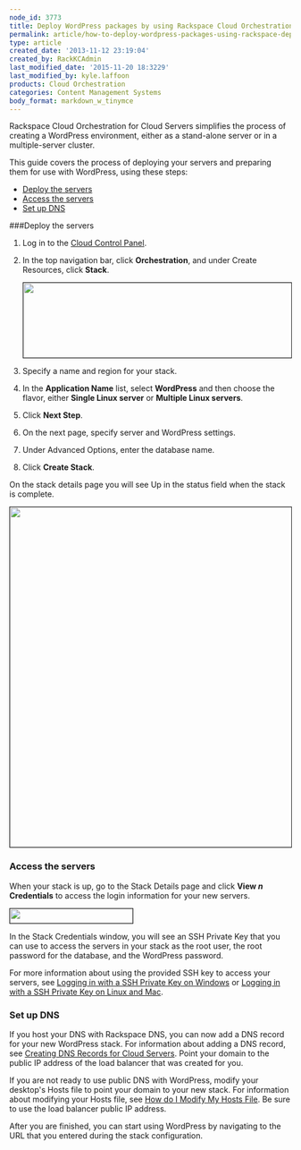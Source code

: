 ```yaml
---
node_id: 3773
title: Deploy WordPress packages by using Rackspace Cloud Orchestration
permalink: article/how-to-deploy-wordpress-packages-using-rackspace-deployments
type: article
created_date: '2013-11-12 23:19:04'
created_by: RackKCAdmin
last_modified_date: '2015-11-20 18:3229'
last_modified_by: kyle.laffoon
products: Cloud Orchestration
categories: Content Management Systems
body_format: markdown_w_tinymce
---
```


Rackspace Cloud Orchestration for Cloud Servers simplifies the process of creating a WordPress environment, either as a stand-alone server or in a multiple-server cluster.

This guide covers the process of deploying your servers and preparing them for use with WordPress, using these steps:

- [Deploy the servers](#1) 
- [Access the servers](#2) 
- [Set up DNS](#3)
 
<a name="1"></a>
###Deploy the servers

1. Log in to the [Cloud Control Panel](http://mycloud.rackspace.com).

2. In the top navigation bar, click **Orchestration**, and under Create Resources, click **Stack**.

     <img src="/knowledge_center/sites/default/files/field/image/1560-3549-newimage_1.png" width="481" height="134" border="1" alt=""  />

3. Specify a name and region for your stack.

4. In the **Application Name** list, select **WordPress** and then choose the flavor, either **Single Linux server** or **Multiple Linux servers**.

5. Click **Next Step**.

6. On the next page, specify server and WordPress settings. 

7. Under Advanced Options, enter the database name.

8. Click **Create Stack**.

On the stack details page you will see Up in the status field when the stack is complete.

<img src="/knowledge_center/sites/default/files/field/image/3773Wordpressscreen.png" width="782" height="608" alt=""  border="1"/>

<a name="2"></a>
### Access the servers

When your stack is up, go to the Stack Details page and click **View *n* Credentials** to access the login information for your new servers.

<img src="/knowledge_center/sites/default/files/field/image/3773Wordpressscreen_0.png" width="220" height="26" border="1" alt=""  />

In the Stack Credentials window, you will see an SSH Private Key that you can use to access the servers in your stack as the root user, the root password for the database, and the WordPress password.

For more information about using the provided SSH key to access your servers, see [Logging in with a SSH Private Key on Windows](http://www.rackspace.com/knowledge_center/article/logging-in-with-a-ssh-private-key-on-windows) or [Logging in with a SSH Private Key on Linux and Mac](http://www.rackspace.com/knowledge_center/article/logging-in-with-a-ssh-private-key-on-linuxmac).
<a name="3"></a>

###  Set up DNS

If you host your DNS with Rackspace DNS, you can now add a DNS record for your new WordPress stack. For information about adding a DNS record, see [Creating DNS Records for Cloud Servers](http://www.rackspace.com/knowledge_center/article/creating-dns-records-for-cloud-servers-new-control-panel). Point your domain to the public IP address of the load balancer that was created for you.

If you are not ready to use public DNS with WordPress, modify your desktop's Hosts file to point your domain to your new stack. For information about modifying your Hosts file, see [How do I Modify My Hosts File](http://www.rackspace.com/knowledge_center/article/how-do-i-modify-my-hosts-file). Be sure to use the load balancer public IP address.

After you are finished, you can start using WordPress by navigating to the URL that you entered during the stack configuration.
